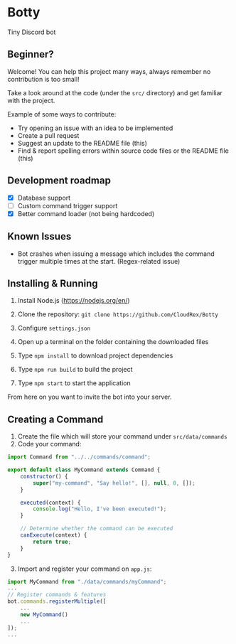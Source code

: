 # Botty
Tiny Discord bot

## Beginner?
Welcome! You can help this project many ways, always remember no contribution is too small!

Take a look around at the code (under the `src/` directory) and get familiar with the project.

Example of some ways to contribute:

* Try opening an issue with an idea to be implemented
* Create a pull request
* Suggest an update to the README file (this)
* Find & report spelling errors within source code files or the README file (this)

## Development roadmap
* [X] Database support
* [ ] Custom command trigger support
* [X] Better command loader (not being hardcoded)

## Known Issues
* Bot crashes when issuing a message which includes the command trigger multiple times at the start. (Regex-related issue)

## Installing & Running
1. Install Node.js (https://nodejs.org/en/)

2. Clone the repository: `git clone https://github.com/CloudRex/Botty`
3. Configure `settings.json`
4. Open up a terminal on the folder containing the downloaded files
5. Type `npm install` to download project dependencies
6. Type `npm run build` to build the project
7. Type `npm start` to start the application

From here on you want to invite the bot into your server.

## Creating a Command
1. Create the file which will store your command under `src/data/commands`
2. Code your command:

```javascript
import Command from "../../commands/command";

export default class MyCommand extends Command {
    constructor() {
        super("my-command", "Say hello!", [], null, 0, []);
    }

    executed(context) {
        console.log("Hello, I've been executed!");
    }

    // Determine whether the command can be executed
    canExecute(context) {
        return true;
    }
}
```

3. Import and register your command on `app.js`:
```javascript
import MyCommand from "./data/commands/myCommand";
...
// Register commands & features
bot.commands.registerMultiple([
    ...
    new MyCommand()
    ...
]);
...
```
